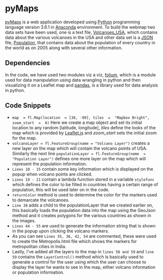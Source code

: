 # pyMaps
[pyMaps](https://github.com/Shubh96/pyMaps) is a web application developed using [Python](https://www.python.org/) programming language version 3.6.1 in [Anaconda](https://anaconda.org/anaconda/python) environment. To build the webmap two data sets have been used, one is a text file, [Volcanoes_USA](https://github.com/Shubh96/pyMaps/blob/master/Volcanoes_USA.txt), which contains data about the various volcanoes in the USA and other data set is a [JSON](https://www.json.org/) file, [Population](https://github.com/Shubh96/pyMaps/blob/master/Population.json), that contains data about the population of every country in the world as on 2005 along with several other information.

## Dependencies
In the code, we have used two modules viz a viz, [folium](http://folium.readthedocs.io/en/latest/), which is a module used for data manipulation using data wrangling in python and then visualizing it on a Leaflet map and [pandas](https://pandas.pydata.org/), is a library used for data analysis in python.

## Code Snippets
- `map  = fl.Map(location  = [38, -99], tiles  =  "Mapbox Bright", zoom_start  =  6)` Here we create a map object and set its initial location to any random [latitude, longitude], _tiles_ define the looks of the map which is provided by [Leaflet.js](https://leafletjs.com/) and _zoom_start_ sets the initial zoom for the map.
- `volcanoLayer = fl.FeatureGroup(name = "Volcano Layer")` creates a new layer on the map which will contain the volcano points of USA. Similarly the next line `populationLayer = fl.FeatureGroup(name  =  "Population Layer")` defines one more layer on the map which will represent the population information.
- `Lines 10 - 15` contain some key information which is displayed on the popup when volcano points are clicked.
- `Lines 19 - 21` contain a lambda function stored in a variable ``stylefunc`` which defines the color to be filled in countries having a certain range of population, this will be used later on in the code.
- ``returnColor`` method is used to determine the color for the markers used to demarcate the volcanoes.
- ``Line 38`` adds a child to the populationLayer that we created earlier on, this basically loads the population data into the map using the GeoJson method and it creates polygons for the various countries as shown in the images.
- ``Lines 44 - 55`` are used to generate the information string that is shown in the popup upon clicking the volcano markers.
- As you can see ``Lines 35, 36, 42, 54`` are commented, these were used to create the Metropolis.html file which shows the markers for metropolitan cities in India.
- Lastly, I've added all the layers to the map in ``lines 58 and 59`` and ``line 59`` contains the ``LayerControl()`` method which is basically used to generate a control for the user using which the user can choose to display the layer he wants to see in the map, either  volcano information or population information.